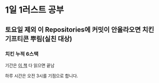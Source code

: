 # 1일 1러스트 공부

## 토요일 제외 이 Repositories에 커밋이 안올라오면 치킨 기프티콘 뿌림(실친 대상)

### 치킨 누적 6스택

기간은 [이 책](https://www.yes24.com/Product/Goods/116789691) 다 읽으면 끝남

하루 시간은 오전 3시를 기점으로 합니다.
